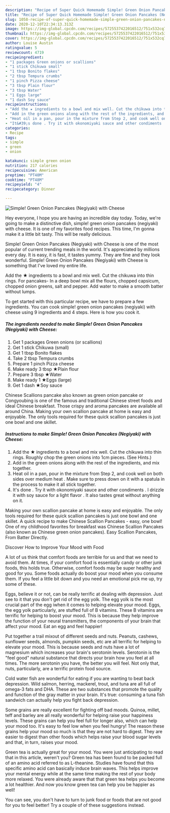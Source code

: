 ```yaml
---
description: "Recipe of Super Quick Homemade Simple! Green Onion Pancakes (Negiyaki) with Cheese"
title: "Recipe of Super Quick Homemade Simple! Green Onion Pancakes (Negiyaki) with Cheese"
slug: 1058-recipe-of-super-quick-homemade-simple-green-onion-pancakes-negiyaki-with-cheese
date: 2020-12-10T22:34:13.313Z
image: https://img-global.cpcdn.com/recipes/5725537422016512/751x532cq70/simple-green-onion-pancakes-negiyaki-with-cheese-recipe-main-photo.jpg
thumbnail: https://img-global.cpcdn.com/recipes/5725537422016512/751x532cq70/simple-green-onion-pancakes-negiyaki-with-cheese-recipe-main-photo.jpg
cover: https://img-global.cpcdn.com/recipes/5725537422016512/751x532cq70/simple-green-onion-pancakes-negiyaki-with-cheese-recipe-main-photo.jpg
author: Louise Austin
ratingvalue: 5
reviewcount: 4719
recipeingredient:
- "1 packages Green onions or scallions"
- "1 stick Chikuwa small"
- "1 tbsp Bonito flakes"
- "2 tbsp Tempura crumbs"
- "1 pinch Pizza cheese"
- "3 tbsp Plain flour"
- "3 tbsp Water"
- "1 Eggs large"
- "1 dash Soy sauce"
recipeinstructions:
- "Add the ★ ingredients to a bowl and mix well. Cut the chikuwa into thin rings. Roughly chop the green onions into 1cm pieces. (See Hints.)"
- "Add in the green onions along with the rest of the ingredients, and mix together."
- "Heat oil in a pan, pour in the mixture from Step 2, and cook well on both sides over medium heat . Make sure to press down on it with a spatula in the process to make it all stick together."
- "It&#39;s done . Try it with okonomiyaki sauce and other condiments . I drizzle it with soy sauce for a light flavor . It also tastes great without anything on it."
categories:
- Recipe
tags:
- simple
- green
- onion

katakunci: simple green onion 
nutrition: 217 calories
recipecuisine: American
preptime: "PT40M"
cooktime: "PT48M"
recipeyield: "4"
recipecategory: Dinner

---
```



![Simple! Green Onion Pancakes (Negiyaki) with Cheese](https://img-global.cpcdn.com/recipes/5725537422016512/751x532cq70/simple-green-onion-pancakes-negiyaki-with-cheese-recipe-main-photo.jpg)

Hey everyone, I hope you are having an incredible day today. Today, we're going to make a distinctive dish, simple! green onion pancakes (negiyaki) with cheese. It is one of my favorites food recipes. This time, I'm gonna make it a little bit tasty. This will be really delicious.

Simple! Green Onion Pancakes (Negiyaki) with Cheese is one of the most popular of current trending meals in the world. It's appreciated by millions every day. It is easy, it is fast, it tastes yummy. They are fine and they look wonderful. Simple! Green Onion Pancakes (Negiyaki) with Cheese is something that I've loved my entire life.

Add the ★ ingredients to a bowl and mix well. Cut the chikuwa into thin rings. For pancakes- In a deep bowl mix all the flours, chopped capsicum, chopped onion greens, salt and pepper. Add water to make a smooth batter without lumps.


To get started with this particular recipe, we have to prepare a few ingredients. You can cook simple! green onion pancakes (negiyaki) with cheese using 9 ingredients and 4 steps. Here is how you cook it.

<!--inarticleads1-->

##### The ingredients needed to make Simple! Green Onion Pancakes (Negiyaki) with Cheese:

1. Get 1 packages Green onions (or scallions)
1. Get 1 stick Chikuwa (small)
1. Get 1 tbsp Bonito flakes
1. Take 2 tbsp Tempura crumbs
1. Prepare 1 pinch Pizza cheese
1. Make ready 3 tbsp ★Plain flour
1. Prepare 3 tbsp ★Water
1. Make ready 1 ★Eggs (large)
1. Get 1 dash ★Soy sauce


Chinese Scallions pancake also known as green onion pancake or Congyoubing is one of the famous and traditional Chinese street foods and ideal Chinese breakfast. Those crispy and aroma pancakes are available all around China. Making your own scallion pancake at home is easy and enjoyable. The only tools required for these quick scallion pancakes is just one bowl and one skillet. 

<!--inarticleads2-->

##### Instructions to make Simple! Green Onion Pancakes (Negiyaki) with Cheese:

1. Add the ★ ingredients to a bowl and mix well. Cut the chikuwa into thin rings. Roughly chop the green onions into 1cm pieces. (See Hints.)
1. Add in the green onions along with the rest of the ingredients, and mix together.
1. Heat oil in a pan, pour in the mixture from Step 2, and cook well on both sides over medium heat . Make sure to press down on it with a spatula in the process to make it all stick together.
1. It&#39;s done . Try it with okonomiyaki sauce and other condiments . I drizzle it with soy sauce for a light flavor . It also tastes great without anything on it.


Making your own scallion pancake at home is easy and enjoyable. The only tools required for these quick scallion pancakes is just one bowl and one skillet. A quick recipe to make Chinese Scallion Pancakes - easy, one bowl! One of my childhood favorites for breakfast was Chinese Scallion Pancakes (also known as Chinese green onion pancakes). Easy Scallion Pancakes, From Batter Directly. 

Discover How to Improve Your Mood with Food


A lot of us think that comfort foods are terrible for us and that we need to avoid them. At times, if your comfort food is essentially candy or other junk foods, this holds true. Otherwise, comfort foods may be super healthy and good for you. Some foods actually do boost your mood when you consume them. If you feel a little bit down and you need an emotional pick me up, try some of these.

Eggs, believe it or not, can be really terrific at dealing with depression. Just see to it that you don't get rid of the egg yolk. The egg yolk is the most crucial part of the egg iwhen it comes to helping elevate your mood. Eggs, the egg yolk particularly, are stuffed full of B vitamins. These B vitamins are terrific for helping to boost your mood. This is because they help improve the function of your neural transmitters, the components of your brain that affect your mood. Eat an egg and feel happier!

Put together a trail mixout of different seeds and nuts. Peanuts, cashews, sunflower seeds, almonds, pumpkin seeds, etc are all terrific for helping to elevate your mood. This is because seeds and nuts have a lot of magnesium which increases your brain's serotonin levels. Serotonin is the "feel good" natural substance that directs your brain how you feel at all times. The more serotonin you have, the better you will feel. Not only that, nuts, particularly, are a terrific protein food source.

Cold water fish are wonderful for eating if you are wanting to beat back depression. Wild salmon, herring, mackerel, trout, and tuna are all full of omega-3 fats and DHA. These are two substances that promote the quality and function of the gray matter in your brain. It's true: consuming a tuna fish sandwich can actually help you fight back depression. 

Some grains are really excellent for fighting off bad moods. Quinoa, millet, teff and barley are all really wonderful for helping raise your happiness levels. These grains can help you feel full for longer also, which can help your mood too. It's easy to feel low when you feel hungry! The reason these grains help your mood so much is that they are not hard to digest. They are easier to digest than other foods which helps raise your blood sugar levels and that, in turn, raises your mood.

Green tea is actually great for your mood. You were just anticipating to read that in this article, weren't you? Green tea has been found to be packed full of an amino acid referred to as L-theanine. Studies have found that this specific amino acid can basically induce brain waves. This helps improve your mental energy while at the same time making the rest of your body more relaxed. You were already aware that that green tea helps you become a lot healthier. And now you know green tea can help you be happier as well!

You can see, you don't have to turn to junk food or foods that are not good for you to feel better! Try  a  couple of  of  these  suggestions  instead.

